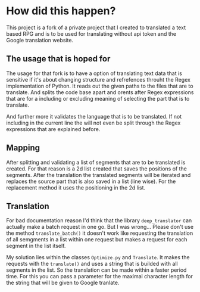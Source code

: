 # How did this happen?
This project is a fork of a private project that I created to translated a text based RPG and is to be used for translating without api token and the Google translation website.

## The usage that is hoped for
The usage for that fork is to have a option of translating text data that is sensitive if it's about changing structure and refrefences throuht the Regex implementation of Python. It reads out the given paths to the files that are to translate. And splits the code base apart and orents after Regex expressions that are for a including or excluding meaning of selecting the part that is to translate.

And further more it validates the language that is to be translated. If not including in the current line the will not even be split through the Regex expressions that are explained before.

## Mapping
After splitting and validating a list of segments that are to be translated is created. For that reason is a 2d list created that saves the positions of the segments. After the translation the translated segments will be iterated and replaces the source part that is also saved in a list (line wise). For the replacement method it uses the positioning in the 2d list. 

## Translation
For bad documentation reason I'd think that the library `deep_translator` can actually make a batch request in one go. But I was wrong... Please don't use the method `translate_batch()` it doesn't work like requesting the translation of all semgments in a list within one request but makes a request for each segment in the list itself.

My solution lies within the classes `Optimize.py` and `Translate`. It makes the requests with the `translate()` and uses a string that is builded with all segments in the list. So the translation can be made within a faster period time. For this you can pass a parameter for the maximal character length for the string that will be given to Google tranlate.